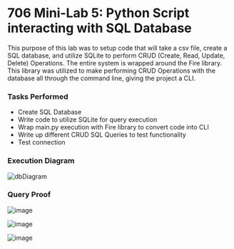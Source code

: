 # 706 Mini-Lab 5: Python Script interacting with SQL Database

This purpose of this lab was to setup code that will take a csv file, create a SQL database, and utilize SQLite to perform CRUD (Create, Read, Update, Delete) Operations. The entire system is wrapped around the Fire library. This library was utilized to make performing CRUD Operations with the database all through the command line, giving the project a CLI.

### Tasks Performed

* Create SQL Database
* Write code to utilize SQLite for query execution
* Wrap main.py execution with Fire library to convert code into CLI
* Write up different CRUD SQL Queries to test functionality
* Test connection

### Execution Diagram

![dbDiagram](https://github.com/nogibjj/kb545-sqlite-lab/assets/55768636/9b81b901-b54e-4546-b216-a79ea7b026cb)

### Query Proof

![image](https://github.com/nogibjj/kb545-sqlite-lab/assets/55768636/9a9fc19c-ebbf-420f-96f7-13756508dde6)

![image](https://github.com/nogibjj/kb545-sqlite-lab/assets/55768636/3d4b0d73-fe8c-45c6-a1e7-1d37552bcb23)

![image](https://github.com/nogibjj/kb545-sqlite-lab/assets/55768636/80421028-d345-42f1-b355-968f81242781)
